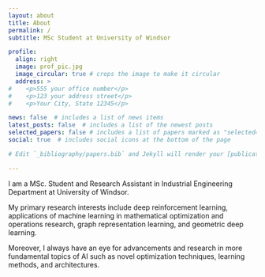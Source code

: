 ```yaml
---
layout: about
title: About
permalink: /
subtitle: MSc Student at University of Windsor

profile:
  align: right
  image: prof_pic.jpg
  image_circular: true # crops the image to make it circular
  address: >
#    <p>555 your office number</p>
#    <p>123 your address street</p>
#    <p>Your City, State 12345</p>

news: false  # includes a list of news items
latest_posts: false  # includes a list of the newest posts
selected_papers: false # includes a list of papers marked as "selected={true}"
social: true  # includes social icons at the bottom of the page

# Edit `_bibliography/papers.bib` and Jekyll will render your [publications page](/al-folio/publications/) automatically.

---
```


I am a MSc. Student and Research Assistant in Industrial Engineering Department at University of Windsor.

My primary research interests include deep reinforcement learning, applications of machine learning in mathematical optimization and operations research, graph representation learning, and geometric deep learning. 
  
Moreover, I always have an eye for advancements and research in more fundamental topics of AI such as novel optimization techniques, learning methods, and architectures. 

<br>

<br>




